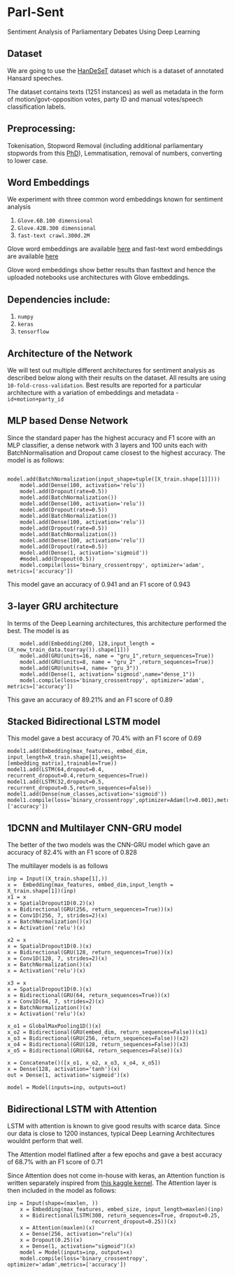 # Parl-Sent
Sentiment Analysis of Parliamentary Debates Using Deep Learning

Dataset
----
We are going to use the [HanDeSeT](https://data.mendeley.com/datasets/xsvp45cbt4/2) dataset which is a dataset of annotated Hansard speeches.

The dataset contains texts (1251 instances) as well as metadata in the form of motion/govt-opposition votes, party ID and manual votes/speech classification labels. 

Preprocessing: 
---
Tokenisation, Stopword Removal (including additional parliamentary stopwords from this [PhD](https://livrepository.liverpool.ac.uk/19793/)), Lemmatisation, removal of numbers, converting to lower case. 


Word Embeddings
---
We experiment with three common word embeddings known for sentiment analysis 

1. `Glove.6B.100 dimensional` 
2. `Glove.42B.300 dimensional`
3. `fast-text crawl.300d.2M`

Glove word embeddings are available [here](https://nlp.stanford.edu/projects/glove/) and fast-text word embeddings are available [here](https://fasttext.cc/docs/en/english-vectors.html)

Glove word embeddings show better results than fasttext and hence the uploaded notebooks use architectures with Glove embeddings. 

Dependencies include:
----
1. `numpy`
2. `keras`
3. `tensorflow`

Architecture of the Network
---
We will test out multiple different architectures for sentiment analysis as described below along with their results on the dataset. All results are using `10-fold-cross-validation`. Best results are reported for a particular architecture with a variation of embeddings and metadata - `id+motion+party_id`

MLP based Dense Network
---

Since the standard paper has the highest accuracy and F1 score with an MLP classifier, a dense network with 3 layers and 100 units each with BatchNormalisation and Dropout came closest to the highest accuracy. 
The model is as follows: 
```
	model.add(BatchNormalization(input_shape=tuple([X_train.shape[1]])))
	model.add(Dense(100, activation='relu'))
	model.add(Dropout(rate=0.5))
	model.add(BatchNormalization())
	model.add(Dense(100, activation='relu'))
	model.add(Dropout(rate=0.5))
	model.add(BatchNormalization())
	model.add(Dense(100, activation='relu'))
	model.add(Dropout(rate=0.5))
	model.add(BatchNormalization())
	model.add(Dense(100, activation='relu'))
	model.add(Dropout(rate=0.5))
	model.add(Dense(1, activation='sigmoid'))
	#model.add(Dropout(0.5))
	model.compile(loss='binary_crossentropy', optimizer='adam', metrics=['accuracy'])

```
This model gave an accuracy of 0.941 and an F1 score of 0.943

3-layer GRU architecture
---
In terms of the Deep Learning architectures, this architecture performed the best. 
The model is as 
```
	model.add(Embedding(200, 128,input_length = (X_new_train_data.toarray()).shape[1]))
    model.add(GRU(units=16, name = "gru_1",return_sequences=True))
    model.add(GRU(units=8, name = "gru_2" ,return_sequences=True))
    model.add(GRU(units=4, name= "gru_3"))
    model.add(Dense(1, activation='sigmoid',name="dense_1"))
    model.compile(loss='binary_crossentropy', optimizer='adam', metrics=['accuracy'])
```
This gave an accuracy of 89.21% and an F1 score of 0.89

Stacked Bidirectional LSTM model
---

This model gave a best accuracy of 70.4% with an F1 score of 0.69

```
model1.add(Embedding(max_features, embed_dim, input_length=X_train.shape[1],weights=[embedding_matrix],trainable=True))
model1.add(LSTM(64,dropout=0.4, recurrent_dropout=0.4,return_sequences=True))
model1.add(LSTM(32,dropout=0.5, recurrent_dropout=0.5,return_sequences=False))
model1.add(Dense(num_classes,activation='sigmoid'))
model1.compile(loss='binary_crossentropy',optimizer=Adam(lr=0.001),metrics=['accuracy'])
```

1DCNN and Multilayer CNN-GRU model
---

The better of the two models was the CNN-GRU model which gave an accuracy of 82.4% with an F1 score of 0.828

The multilayer models is as follows
```
inp = Input((X_train.shape[1],))
x =  Embedding(max_features, embed_dim,input_length = X_train.shape[1])(inp)
x1 = x
x = SpatialDropout1D(0.2)(x)
x = Bidirectional(GRU(256, return_sequences=True))(x)
x = Conv1D(256, 7, strides=2)(x)
x = BatchNormalization()(x)
x = Activation('relu')(x)
    
x2 = x
x = SpatialDropout1D(0.)(x)
x = Bidirectional(GRU(128, return_sequences=True))(x)
x = Conv1D(128, 7, strides=2)(x)
x = BatchNormalization()(x)
x = Activation('relu')(x)
    
x3 = x
x = SpatialDropout1D(0.)(x)
x = Bidirectional(GRU(64, return_sequences=True))(x)
x = Conv1D(64, 7, strides=2)(x)
x = BatchNormalization()(x)
x = Activation('relu')(x)
    
x_o1 = GlobalMaxPooling1D()(x)
x_o2 = Bidirectional(GRU(embed_dim, return_sequences=False))(x1)
x_o3 = Bidirectional(GRU(256, return_sequences=False))(x2)
x_o4 = Bidirectional(GRU(128, return_sequences=False))(x3)
x_o5 = Bidirectional(GRU(64, return_sequences=False))(x)
    
x = Concatenate()([x_o1, x_o2, x_o3, x_o4, x_o5])
x = Dense(128, activation='tanh')(x)
out = Dense(1, activation='sigmoid')(x)
    
model = Model(inputs=inp, outputs=out)
```

Bidirectional LSTM with Attention
---

LSTM with attention is known to give good results with scarce data. Since our data is close to 1200 instances, typical Deep Learning Architectures wouldnt perform that well. 

The Attention model flatlined after a few epochs and gave a best accuracy of 68.7% with an F1 score of 0.71

Since Attention does not come in-house with keras, an Attention function is written separately inspired from [this kaggle kernel](https://www.kaggle.com/takuok/bidirectional-lstm-and-attention-lb-0-043). The Attention layer is then included in the model as follows:

```
inp = Input(shape=(maxlen, ))
    x = Embedding(max_features, embed_size, input_length=maxlen)(inp)
    x = Bidirectional(LSTM(300, return_sequences=True, dropout=0.25,
                           recurrent_dropout=0.25))(x)
    x = Attention(maxlen)(x)
    x = Dense(256, activation="relu")(x)
    x = Dropout(0.25)(x)
    x = Dense(1, activation="sigmoid")(x)
    model = Model(inputs=inp, outputs=x)
    model.compile(loss='binary_crossentropy', optimizer='adam',metrics=['accuracy'])
```




